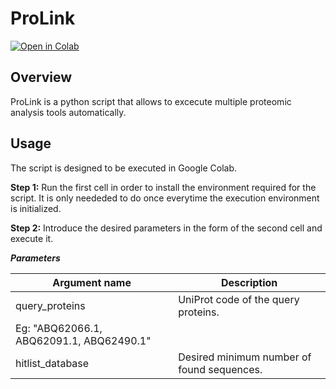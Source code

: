 # ProLink
[![Open in Colab](https://colab.research.google.com/assets/colab-badge.svg)](https://colab.research.google.com/drive/1EhX_gO05Fmn_-ikvEkz90rf9S9p0imtp?usp=sharing)

## Overview
ProLink is a python script that allows to excecute multiple proteomic analysis tools automatically.

## Usage
The script is designed to be executed in Google Colab.

**Step 1:** Run the first cell in order to install the environment required for the script. It is only neededed to do once everytime the execution environment is initialized. 

**Step 2:** Introduce the desired parameters in the form of the second cell and execute it.

***Parameters***

| Argument name                             | Description                                                |
| ----------------------------------------- | ---------------------------------------------------------- |
| query_proteins                            | UniProt code of the query proteins.  
Eg: "ABQ62066.1, ABQ62091.1, ABQ62490.1"|
| hitlist_database                          | Desired minimum number of found sequences.                 |
